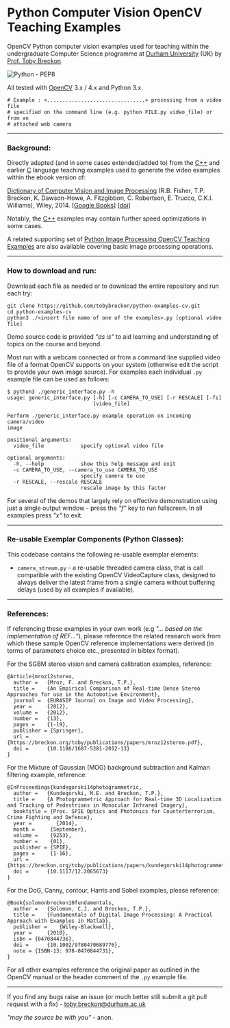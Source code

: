 # Python Computer Vision OpenCV Teaching Examples

OpenCV Python computer vision examples used for teaching within the undergraduate Computer Science programme
at [Durham University](http://www.durham.ac.uk) (UK) by [Prof. Toby Breckon](https://breckon.org/toby/).

![Python - PEP8](https://github.com/tobybreckon/python-examples-cv/workflows/Python%20-%20PEP8/badge.svg)

All tested with [OpenCV](http://www.opencv.org) 3.x / 4.x and Python 3.x.

```
# Example : <................................> processing from a video file
# specified on the command line (e.g. python FILE.py video_file) or from an
# attached web camera
```
---

### Background:

Directly adapted (and in some cases extended/added to) from the [C++](https://github.com/tobybreckon/cpp-examples-ipcv.git) and earlier [C](https://github.com/tobybreckon/c-examples-ipcv.git) language teaching examples used to generate the video examples within the ebook version of:

[Dictionary of Computer Vision and Image Processing](http://dx.doi.org/10.1002/9781119286462) (R.B. Fisher, T.P. Breckon, K. Dawson-Howe, A. Fitzgibbon, C. Robertson, E. Trucco, C.K.I. Williams), Wiley, 2014.
[[Google Books](http://books.google.co.uk/books?id=TaEQAgAAQBAJ&lpg=PP1&dq=isbn%3A1118706811&pg=PP1v=onepage&q&f=false)] [[doi](http://dx.doi.org/10.1002/9781119286462)]

Notably, the [C++](https://github.com/tobybreckon/cpp-examples-ipcv.git) examples may contain further speed optimizations in some cases.

A related supporting set of [Python Image Processing OpenCV Teaching Examples](https://github.com/tobybreckon/python-examples-ip.git) are also available covering basic image processing operations.

---

### How to download and run:

Download each file as needed or to download the entire repository and run each try:

```
git clone https://github.com/tobybreckon/python-examples-cv.git
cd python-examples-cv
python3 ./<insert file name of one of the examples>.py [optional video file]
```

Demo source code is provided _"as is"_ to aid learning and understanding of topics on the course and beyond.

Most run with a webcam connected or from a command line supplied video file of a format OpenCV supports on your system (otherwise edit the script to provide your own image source). For examples each individual ```.py``` example file can be used as follows:

```
$ python3 ./generic_interface.py -h
usage: generic_interface.py [-h] [-c CAMERA_TO_USE] [-r RESCALE] [-fs]
                            [video_file]

Perform ./generic_interface.py example operation on incoming camera/video
image

positional arguments:
  video_file            specify optional video file

optional arguments:
  -h, --help            show this help message and exit
  -c CAMERA_TO_USE, --camera_to_use CAMERA_TO_USE
                        specify camera to use
  -r RESCALE, --rescale RESCALE
                        rescale image by this factor

```

For several of the demos that largely rely on effective demonstration using just a single output window - press the _"f"_ key to run fullscreen. In all examples press _"x"_ to exit.

---

### Re-usable Exemplar Components (Python Classes):

This codebase contains the following re-usable exemplar elements:

- ```camera_stream.py``` - a re-usable threaded camera class, that is call compatible with the existing OpenCV VideoCapture class, designed to always deliver the latest frame from a single camera without buffering delays (used by all examples if available).

---

### References:

If referencing these examples in your own work (e.g _"... based on the implementation of REF..."_), please reference the related research work from which these sample OpenCV reference implementations were derived (in terms of parameters choice etc., presented in bibtex format).

For the SGBM stereo vision and camera calibration examples, reference:
```
@Article{mroz12stereo,
  author = 	 {Mroz, F. and Breckon, T.P.},
  title = 	 {An Empirical Comparison of Real-time Dense Stereo Approaches for use in the Automotive Environment},
  journal =  {EURASIP Journal on Image and Video Processing},
  year =     {2012},
  volume = 	 {2012},
  number = 	 {13},
  pages = 	 {1-19},
  publisher = {Springer},
  url = 	 {https://breckon.org/toby/publications/papers/mroz12stereo.pdf},
  doi = 	 {10.1186/1687-5281-2012-13}
}
```

For the Mixture of Gaussian (MOG) background subtraction and Kalman filtering example, reference:
```
@InProceedings{kundegorski14photogrammetric,
  author = 	 {Kundegorski, M.E. and Breckon, T.P.},
  title = 	 {A Photogrammetric Approach for Real-time 3D Localization and Tracking of Pedestrians in Monocular Infrared Imagery},
  booktitle = {Proc. SPIE Optics and Photonics for Counterterrorism, Crime Fighting and Defence},
  year = 	    {2014},
  month =     {September},
  volume =    {9253},
  number =    {01},
  publisher = {SPIE},
  pages =     {1-16},
  url = 	 {https://breckon.org/toby/publications/papers/kundegorski14photogrammetric.pdf},
  doi = 	 {10.1117/12.2065673}
}
```


For the DoG, Canny, contour, Harris  and Sobel examples, please reference:
```
@Book{solomonbreckon10fundamentals,
  author = 	 {Solomon, C.J. and Breckon, T.P.},
  title = 	 {Fundamentals of Digital Image Processing: A Practical Approach with Examples in Matlab},
  publisher = 	 {Wiley-Blackwell},
  year = 	 {2010},
  isbn = {0470844736},
  doi = 	 {10.1002/9780470689776},
  note = {ISBN-13: 978-0470844731},
}
```

For all other examples reference the original paper as outlined in the OpenCV manual or the header comment of the ```.py``` example file.

---

If you find any bugs raise an issue (or much better still submit a git pull request with a fix) - toby.breckon@durham.ac.uk

_"may the source be with you"_ - anon.
